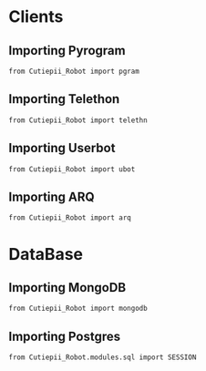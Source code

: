# Clients
## Importing Pyrogram
```python3
from Cutiepii_Robot import pgram
```
## Importing Telethon
```python3
from Cutiepii_Robot import telethn
```
## Importing Userbot
```python3
from Cutiepii_Robot import ubot
```
## Importing ARQ
```python3
from Cutiepii_Robot import arq
```

# DataBase
## Importing MongoDB
```python3
from Cutiepii_Robot import mongodb
```
## Importing Postgres
```python3
from Cutiepii_Robot.modules.sql import SESSION
```
